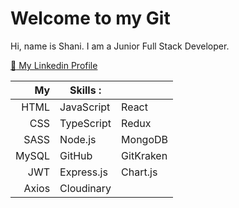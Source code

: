 # Welcome to my Git
Hi, name is Shani. I am a Junior Full Stack Developer.

[ :link: My Linkedin Profile](https://www.linkedin.com/in/shani-rom-0a8b3a242/)





|   My    |  Skills :    |             |
|--------:|--------------|--------------|
|HTML     | JavaScript   | React        |
|CSS      | TypeScript   | Redux        |
|SASS     | Node.js      | MongoDB      |
|MySQL    | GitHub       | GitKraken    |
|JWT      | Express.js   | Chart.js     |
|Axios    | Cloudinary   |      